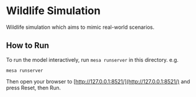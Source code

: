 # Wildlife Simulation
Wildlife simulation which aims to mimic real-world scenarios.

## How to Run

To run the model interactively, run ``mesa runserver`` in this directory. e.g.

```
mesa runserver
```

Then open your browser to [http://127.0.0.1:8521/](http://127.0.0.1:8521/) and press Reset, then Run.
